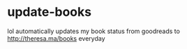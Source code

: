# update-books

lol automatically updates my book status from goodreads to http://theresa.ma/books everyday
